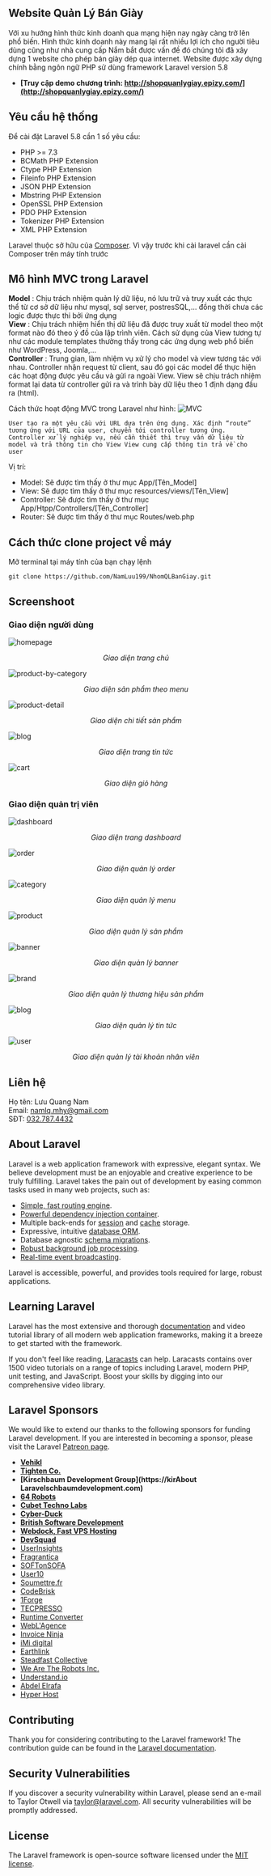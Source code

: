 
## Website Quản Lý Bán Giày
Với xu hướng hình thức kinh doanh qua mạng hiện nay ngày càng trở lên phổ biến. Hình thức kinh doanh này mang lại rất nhiều lợi ích cho người tiêu dùng cũng như nhà cung cấp
Nắm bắt được vấn đề đó chúng tôi đã xây dựng 1 website cho phép bán giày dép qua internet. 
Website được xây dựng chính bằng ngôn ngữ PHP sử dùng framework Laravel version 5.8 <br>
- **[Truy cập demo chương trình: http://shopquanlygiay.epizy.com/](http://shopquanlygiay.epizy.com/)**

## Yêu cầu hệ thống

Để cài đặt Laravel 5.8 cần 1 số yêu cầu:

- PHP >= 7.3
- BCMath PHP Extension
- Ctype PHP Extension
- Fileinfo PHP Extension
- JSON PHP Extension
- Mbstring PHP Extension
- OpenSSL PHP Extension
- PDO PHP Extension
- Tokenizer PHP Extension
- XML PHP Extension

Laravel thuộc sở hữu của [Composer](https://getcomposer.org/). Vì vậy trước khi cài laravel cần cài Composer trên máy tính trước 

## Mô hình MVC trong Laravel

**Model** : Chịu trách nhiệm quản lý dữ liệu, nó lưu trữ và truy xuất các thực thể từ cơ sở dữ liệu như mysql, sql server, postresSQL,… đồng thời chưa các logic được thực thi bởi ứng dụng<br>
**View** : Chịu trách nhiệm hiển thị dữ liệu đã được truy xuất từ model theo một format nào đó theo ý đồ của lập trình viên. Cách sử dụng của View tương tự như các module templates thường thấy trong các ứng dụng web phổ biến như WordPress, Joomla,…<br>
**Controller** : Trung gian, làm nhiệm vụ xử lý cho model và view tương tác với nhau. Controller nhận request từ client, sau đó gọi các model để thực hiện các hoạt động được yêu cầu và gửi ra ngoài View. View sẽ chịu trách nhiệm format lại data từ controller gửi ra và trình bày dữ liệu theo 1 định dạng đầu ra (html).

Cách thức hoạt động MVC trong Laravel như hình:
![MVC](https://github.com/NamLuu199/NhomQLBanGiay/blob/master/public/uploads/Capture-project/mvc-route-laravel.jpg)



`User tạo ra một yêu cầu với URL dựa trên ứng dụng.
Xác định “route” tương ứng với URL của user, chuyển tới controller tương ứng.
Controller xử lý nghiệp vụ, nếu cần thiết thì truy vấn dữ liệu từ model và trả thông tin cho View
View cung cấp thông tin trả về cho user`


Vị trí:
- Model: Sẽ được tìm thấy ở thư mục App/[Tên_Model]
- View:  Sẽ được tìm thấy ở thư mục resources/views/[Tên_View]
- Controller:  Sẽ được tìm thấy ở thư mục App/Htpp/Controllers/[Tên_Controller]
- Router: Sẽ được tìm thấy ở thư mục Routes/web.php

## Cách thức clone project về máy
Mở terminal tại máy tính của bạn chạy lệnh <br>
```
git clone https://github.com/NamLuu199/NhomQLBanGiay.git
```


## Screenshoot

### Giao diện người dùng
![homepage](https://github.com/NamLuu199/NhomQLBanGiay/blob/master/public/uploads/Capture-project/homepage.png)
*<p align=center>Giao diện trang chủ</p>*

![product-by-category](https://github.com/NamLuu199/NhomQLBanGiay/blob/master/public/uploads/Capture-project/product-by-category-page.png)
*<p align=center>Giao diện sản phẩm theo menu</p>*

![product-detail](https://github.com/NamLuu199/NhomQLBanGiay/blob/master/public/uploads/Capture-project/Product-details.png)
*<p align=center>Giao diện chi tiết sản phẩm</p>*

![blog](https://github.com/NamLuu199/NhomQLBanGiay/blob/master/public/uploads/Capture-project/Blog.png)
*<p align=center>Giao diện trang tin tức</p>*

![cart](https://github.com/NamLuu199/NhomQLBanGiay/blob/master/public/uploads/Capture-project/Cart-page.png)
*<p align=center>Giao diện giỏ hàng</p>*

### Giao diện quản trị viên
![dashboard](https://github.com/NamLuu199/NhomQLBanGiay/blob/master/public/uploads/Capture-project/Admin-home.png)
*<p align=center>Giao diện trang dashboard</p>*

![order](https://github.com/NamLuu199/NhomQLBanGiay/blob/master/public/uploads/Capture-project/Order.png)
*<p align=center>Giao diện quản lý order</p>*

![category](https://github.com/NamLuu199/NhomQLBanGiay/blob/master/public/uploads/Capture-project/Admin-category.png)
*<p align=center>Giao diện quản lý menu</p>*

![product](https://github.com/NamLuu199/NhomQLBanGiay/blob/master/public/uploads/Capture-project/Admin-product.png)
*<p align=center>Giao diện quản lý sản phẩm</p>*

![banner](https://github.com/NamLuu199/NhomQLBanGiay/blob/master/public/uploads/Capture-project/Admin-banner.png)
*<p align=center>Giao diện quản lý banner</p>*

![brand](https://github.com/NamLuu199/NhomQLBanGiay/blob/master/public/uploads/Capture-project/Admin-brand.png)
*<p align=center>Giao diện quản lý thương hiệu sản phẩm</p>*

![blog](https://github.com/NamLuu199/NhomQLBanGiay/blob/master/public/uploads/Capture-project/Admin-blog.png)
*<p align=center>Giao diện quản lý tin tức</p>*

![user](https://github.com/NamLuu199/NhomQLBanGiay/blob/master/public/uploads/Capture-project/Admin-user.png)
*<p align=center>Giao diện quản lý tài khoản nhân viên</p>*

## Liên hệ 

Họ tên: Lưu Quang Nam<br>
Email: namlq.mhy@gmail.com<br>
SĐT: [032.787.4432](tel:0327874432)


## About Laravel

Laravel is a web application framework with expressive, elegant syntax. We believe development must be an enjoyable and creative experience to be truly fulfilling. Laravel takes the pain out of development by easing common tasks used in many web projects, such as:

- [Simple, fast routing engine](https://laravel.com/docs/routing).
- [Powerful dependency injection container](https://laravel.com/docs/container).
- Multiple back-ends for [session](https://laravel.com/docs/session) and [cache](https://laravel.com/docs/cache) storage.
- Expressive, intuitive [database ORM](https://laravel.com/docs/eloquent).
- Database agnostic [schema migrations](https://laravel.com/docs/migrations).
- [Robust background job processing](https://laravel.com/docs/queues).
- [Real-time event broadcasting](https://laravel.com/docs/broadcasting).

Laravel is accessible, powerful, and provides tools required for large, robust applications.

## Learning Laravel

Laravel has the most extensive and thorough [documentation](https://laravel.com/docs) and video tutorial library of all modern web application frameworks, making it a breeze to get started with the framework.

If you don't feel like reading, [Laracasts](https://laracasts.com) can help. Laracasts contains over 1500 video tutorials on a range of topics including Laravel, modern PHP, unit testing, and JavaScript. Boost your skills by digging into our comprehensive video library.

## Laravel Sponsors

We would like to extend our thanks to the following sponsors for funding Laravel development. If you are interested in becoming a sponsor, please visit the Laravel [Patreon page](https://patreon.com/taylorotwell).

- **[Vehikl](https://vehikl.com/)**
- **[Tighten Co.](https://tighten.co)**
- **[Kirschbaum Development Group](https://kirAbout Laravelschbaumdevelopment.com)**
- **[64 Robots](https://64robots.com)**
- **[Cubet Techno Labs](https://cubettech.com)**
- **[Cyber-Duck](https://cyber-duck.co.uk)**
- **[British Software Development](https://www.britishsoftware.co)**
- **[Webdock, Fast VPS Hosting](https://www.webdock.io/en)**
- **[DevSquad](https://devsquad.com)**
- [UserInsights](https://userinsights.com)
- [Fragrantica](https://www.fragrantica.com)
- [SOFTonSOFA](https://softonsofa.com/)
- [User10](https://user10.com)
- [Soumettre.fr](https://soumettre.fr/)
- [CodeBrisk](https://codebrisk.com)
- [1Forge](https://1forge.com)
- [TECPRESSO](https://tecpresso.co.jp/)
- [Runtime Converter](http://runtimeconverter.com/)
- [WebL'Agence](https://weblagence.com/)
- [Invoice Ninja](https://www.invoiceninja.com)
- [iMi digital](https://www.imi-digital.de/)
- [Earthlink](https://www.earthlink.ro/)
- [Steadfast Collective](https://steadfastcollective.com/)
- [We Are The Robots Inc.](https://watr.mx/)
- [Understand.io](https://www.understand.io/)
- [Abdel Elrafa](https://abdelelrafa.com)
- [Hyper Host](https://hyper.host)

## Contributing

Thank you for considering contributing to the Laravel framework! The contribution guide can be found in the [Laravel documentation](https://laravel.com/docs/contributions).

## Security Vulnerabilities

If you discover a security vulnerability within Laravel, please send an e-mail to Taylor Otwell via [taylor@laravel.com](mailto:taylor@laravel.com). All security vulnerabilities will be promptly addressed.

## License

The Laravel framework is open-source software licensed under the [MIT license](https://opensource.org/licenses/MIT).
